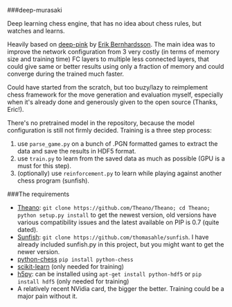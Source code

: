 ###deep-murasaki

Deep learning chess engine, that has no idea about chess rules, but watches and learns.

Heavily based on [deep-pink](https://github.com/erikbern/deep-pink) by [Erik Bernhardsson](http://erikbern.com). The main idea was to improve the network configuration from 3 very costly (in terms of memory size and training time) FC layers to multiple less connected layers, that could give same or better results using only a fraction of memory and could converge during the trained much faster.

Could have started from the scratch, but too buzy/lazy to reimplement chess framework for the move generation and evaluation myself, especially when it's already done and generously given to the open source (Thanks, Eric!).

There's no pretrained model in the repository, because the model configuration is still not firmly decided. Training is a three step process:

1. use `parse_game.py` on a bunch of .PGN formatted games to extract the data and save the results in HDF5 format.
2. use `train.py` to learn from the saved data as much as possible (GPU is a must for this step).
3. (optionally) use `reinforcement.py` to learn while playing against another chess program (sunfish).

###The requirements

* [Theano](https://github.com/Theano/Theano): `git clone https://github.com/Theano/Theano; cd Theano; python setup.py install` to get the newest version, old versions have various compatibility issues and the latest available on PIP is 0.7 (quite dated).
* [Sunfish](https://github.com/thomasahle/sunfish): `git clone https://github.com/thomasahle/sunfish`. I have already included sunfish.py in this project, but you might want to get the newer version.
* [python-chess](https://pypi.python.org/pypi/python-chess) `pip install python-chess`
* [scikit-learn](http://scikit-learn.org/stable/install.html) (only needed for training)
* [h5py](http://www.h5py.org/): can be installed using `apt-get install python-hdf5` or `pip install hdf5` (only needed for training)
* A relatively recent NVidia card, the bigger the better. Training could be a major pain without it.
